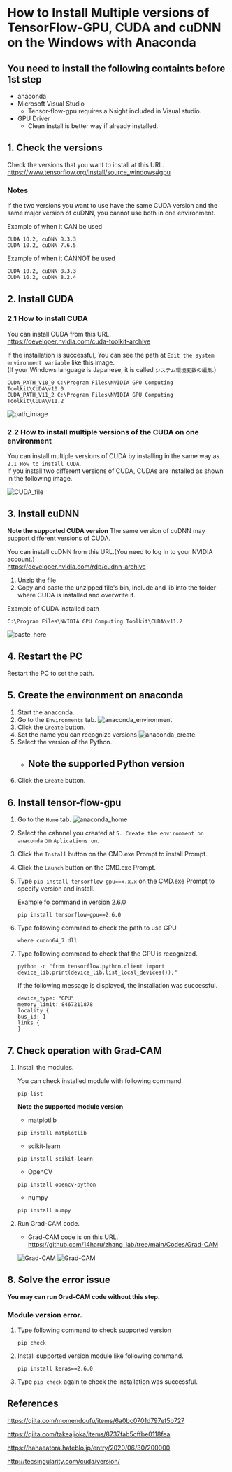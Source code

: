 # How to Install Multiple versions of TensorFlow-GPU, CUDA and cuDNN on the Windows with Anaconda

## You need to install the following containts before 1st step
- anaconda
- Microsoft Visual Studio
    - Tensor-flow-gpu requires a Nsight included in Visual studio.
- GPU Driver
    - Clean install is better way if already installed.

## 1. Check the versions
Check the versions that you want to install at this URL.\
https://www.tensorflow.org/install/source_windows#gpu

### Notes
If the two versions you want to use have the same CUDA version and the same major version of cuDNN, you cannot use both in one environment.

Example of when it CAN be used
```
CUDA 10.2, cuDNN 8.3.3
CUDA 10.2, cuDNN 7.6.5
```

Example of when it CANNOT be used
```
CUDA 10.2, cuDNN 8.3.3
CUDA 10.2, cuDNN 8.2.4
```


## 2. Install CUDA
### 2.1 How to install CUDA
You can install CUDA from this URL.\
https://developer.nvidia.com/cuda-toolkit-archive

If the installation is successful, You can see the path at `Edit the system environment variable` like this image.\
(If your Windows language is Japanese, it is called `システム環境変数の編集`.)

```
CUDA_PATH_V10_0 C:\Program Files\NVIDIA GPU Computing Toolkit\CUDA\v10.0
CUDA_PATH_V11_2 C:\Program Files\NVIDIA GPU Computing Toolkit\CUDA\v11.2
```

![path_image](./images/system_environment_variable.PNG)

### 2.2 How to install multiple versions of the CUDA on one environment
You can install multiple versions of CUDA by installing in the same way as `2.1 How to install CUDA`.\
If you install two different versions of CUDA, CUDAs are installed as shown in the following image.

![CUDA_file](./images/CUDA_file.PNG)

## 3. Install cuDNN
**Note the supported CUDA version**
The same version of cuDNN may support different versions of CUDA.

You can install cuDNN from this URL.(You need to log in to your NVIDIA account.)\
https://developer.nvidia.com/rdp/cudnn-archive

1. Unzip the file
2. Copy and paste the unzipped file's bin, include and lib into the folder where CUDA is installed and overwrite it.

Example of CUDA installed path
```
C:\Program Files\NVIDIA GPU Computing Toolkit\CUDA\v11.2
```
![paste_here](./images/paste_here.PNG)

## 4. Restart the PC
Restart the PC to set the path.

## 5. Create the environment on anaconda
1. Start the anaconda.
2. Go to the `Environments` tab.
![anaconda_environment](./images/anaconda_navigator_environment.PNG)
3. Click the `Create` button.
4. Set the name you can recognize versions
![anaconda_create](./images/anaconda_create.PNG)
5. Select the version of the Python.
    - ## **Note the supported Python version**
6. Click the `Create` button.



## 6. Install tensor-flow-gpu
1. Go to the `Home` tab.
![anaconda_home](./images/anaconda_navigator_home.PNG)
2. Select the cahnnel you created at `5. Create the environment on anaconda` on `Aplications on`.
3. Click the `Install` button on the CMD.exe Prompt to install Prompt.
4. Click the `Launch` button on the CMD.exe Prompt.
5. Type `pip install tensorflow-gpu==x.x.x` on the CMD.exe Prompt to specify version and install.

    Example fo command in version 2.6.0
    ```
    pip install tensorflow-gpu==2.6.0
    ```
6. Type following command to check the path to use GPU.
    ```
    where cudnn64_7.dll
    ```
7. Type following command to check that the GPU is recognized.
    ```
    python -c "from tensorflow.python.client import device_lib;print(device_lib.list_local_devices());"
    ```
    If the following message is displayed, the installation was successful.
    ```
    device_type: "GPU"
    memory_limit: 8467211878
    locality {
    bus_id: 1
    links {
    }
    ```


## 7. Check operation with Grad-CAM
1. Install the modules.

    You can check installed module with following command.
    ```
    pip list
    ```
    **Note the supported module version**

    - matplotlib
    ```
    pip install matplotlib
    ```
    - scikit-learn
    ```
    pip install scikit-learn
    ```
    - OpenCV
    ```
    pip install opencv-python
    ```
    - numpy
    ```
    pip install numpy
    ```

2. Run Grad-CAM code.
    - Grad-CAM code is on this URL.\
    https://github.com/14haru/zhang_lab/tree/main/Codes/Grad-CAM

    ![Grad-CAM](../Codes/Grad-CAM/images/cat_dog.png)
    ![Grad-CAM](../Codes/Grad-CAM/images/gradcam.png)


## 8. Solve the error issue

**You may can run Grad-CAM code without this step.**
### Module version error.
1. Type following command to check supported version
    ```
    pip check
    ```
2. Install supported version module like following command.
    ```
    pip install keras==2.6.0
    ```
3. Type `pip check` again to check the installation was successful.



## References
https://qiita.com/momendoufu/items/6a0bc0701d797ef5b727

https://qiita.com/takeajioka/items/8737fab5cffbe0118fea

https://hahaeatora.hateblo.jp/entry/2020/06/30/200000

http://tecsingularity.com/cuda/version/

